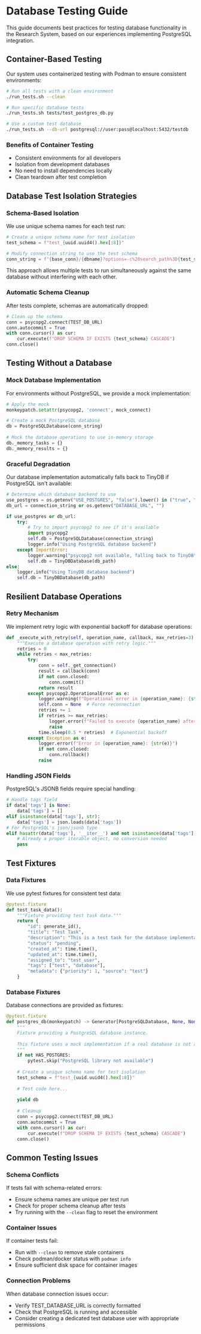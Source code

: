 # Database Testing Guide

This guide documents best practices for testing database functionality in the Research System, based on our experiences implementing PostgreSQL integration.

## Container-Based Testing

Our system uses containerized testing with Podman to ensure consistent environments:

```bash
# Run all tests with a clean environment
./run_tests.sh --clean

# Run specific database tests
./run_tests.sh tests/test_postgres_db.py

# Use a custom test database
./run_tests.sh --db-url postgresql://user:pass@localhost:5432/testdb
```

### Benefits of Container Testing

- Consistent environments for all developers
- Isolation from development databases
- No need to install dependencies locally
- Clean teardown after test completion

## Database Test Isolation Strategies

### Schema-Based Isolation

We use unique schema names for each test run:

```python
# Create a unique schema name for test isolation
test_schema = f"test_{uuid.uuid4().hex[:8]}"

# Modify connection string to use the test schema
conn_string = f"{base_conn}/{dbname}?options=-c%20search_path%3D{test_schema}"
```

This approach allows multiple tests to run simultaneously against the same database without interfering with each other.

### Automatic Schema Cleanup

After tests complete, schemas are automatically dropped:

```python
# Clean up the schema
conn = psycopg2.connect(TEST_DB_URL)
conn.autocommit = True
with conn.cursor() as cur:
    cur.execute(f"DROP SCHEMA IF EXISTS {test_schema} CASCADE")
conn.close()
```

## Testing Without a Database

### Mock Database Implementation

For environments without PostgreSQL, we provide a mock implementation:

```python
# Apply the mock
monkeypatch.setattr(psycopg2, 'connect', mock_connect)

# Create a mock PostgreSQL database
db = PostgreSQLDatabase(conn_string)
        
# Mock the database operations to use in-memory storage
db._memory_tasks = {}
db._memory_results = {}
```

### Graceful Degradation

Our database implementation automatically falls back to TinyDB if PostgreSQL isn't available:

```python
# Determine which database backend to use
use_postgres = os.getenv("USE_POSTGRES", "false").lower() in ("true", "1", "yes")
db_url = connection_string or os.getenv("DATABASE_URL", "")

if use_postgres or db_url:
    try:
        # Try to import psycopg2 to see if it's available
        import psycopg2
        self.db = PostgreSQLDatabase(connection_string)
        logger.info("Using PostgreSQL database backend")
    except ImportError:
        logger.warning("psycopg2 not available, falling back to TinyDB")
        self.db = TinyDBDatabase(db_path)
else:
    logger.info("Using TinyDB database backend")
    self.db = TinyDBDatabase(db_path)
```

## Resilient Database Operations

### Retry Mechanism

We implement retry logic with exponential backoff for database operations:

```python
def _execute_with_retry(self, operation_name, callback, max_retries=3):
    """Execute a database operation with retry logic."""
    retries = 0
    while retries < max_retries:
        try:
            conn = self._get_connection()
            result = callback(conn)
            if not conn.closed:
                conn.commit()
            return result
        except psycopg2.OperationalError as e:
            logger.warning(f"Operational error in {operation_name}: {str(e)}. Retrying...")
            self.conn = None  # Force reconnection
            retries += 1
            if retries >= max_retries:
                logger.error(f"Failed to execute {operation_name} after {max_retries} retries")
                raise
            time.sleep(0.5 * retries)  # Exponential backoff
        except Exception as e:
            logger.error(f"Error in {operation_name}: {str(e)}")
            if not conn.closed:
                conn.rollback()
            raise
```

### Handling JSON Fields

PostgreSQL's JSONB fields require special handling:

```python
# Handle tags field
if data['tags'] is None:
    data['tags'] = []
elif isinstance(data['tags'], str):
    data['tags'] = json.loads(data['tags'])
# For PostgreSQL's json/jsonb type
elif hasattr(data['tags'], '__iter__') and not isinstance(data['tags'], (str, bytes)):
    # Already a proper iterable object, no conversion needed
    pass
```

## Test Fixtures

### Data Fixtures

We use pytest fixtures for consistent test data:

```python
@pytest.fixture
def test_task_data():
    """Fixture providing test task data."""
    return {
        "id": generate_id(),
        "title": "Test Task",
        "description": "This is a test task for the database implementation.",
        "status": "pending",
        "created_at": time.time(),
        "updated_at": time.time(),
        "assigned_to": "test_user",
        "tags": ["test", "database"],
        "metadata": {"priority": 1, "source": "test"}
    }
```

### Database Fixtures

Database connections are provided as fixtures:

```python
@pytest.fixture
def postgres_db(monkeypatch) -> Generator[PostgreSQLDatabase, None, None]:
    """
    Fixture providing a PostgreSQL database instance.
    
    This fixture uses a mock implementation if a real database is not available.
    """
    if not HAS_POSTGRES:
        pytest.skip("PostgreSQL library not available")
    
    # Create a unique schema name for test isolation
    test_schema = f"test_{uuid.uuid4().hex[:8]}"
    
    # Test code here...
    
    yield db
    
    # Cleanup
    conn = psycopg2.connect(TEST_DB_URL)
    conn.autocommit = True
    with conn.cursor() as cur:
        cur.execute(f"DROP SCHEMA IF EXISTS {test_schema} CASCADE")
    conn.close()
```

## Common Testing Issues

### Schema Conflicts

If tests fail with schema-related errors:

- Ensure schema names are unique per test run
- Check for proper schema cleanup after tests
- Try running with the `--clean` flag to reset the environment

### Container Issues

If container tests fail:

- Run with `--clean` to remove stale containers
- Check podman/docker status with `podman info`
- Ensure sufficient disk space for container images

### Connection Problems

When database connection issues occur:

- Verify TEST_DATABASE_URL is correctly formatted
- Check that PostgreSQL is running and accessible
- Consider creating a dedicated test database user with appropriate permissions